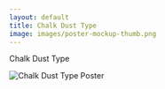 ```yaml
---
layout: default
title: Chalk Dust Type
image: images/poster-mockup-thumb.png
---
```

Chalk Dust Type

![Chalk Dust Type Poster](images/poster-mockup.jpg)
